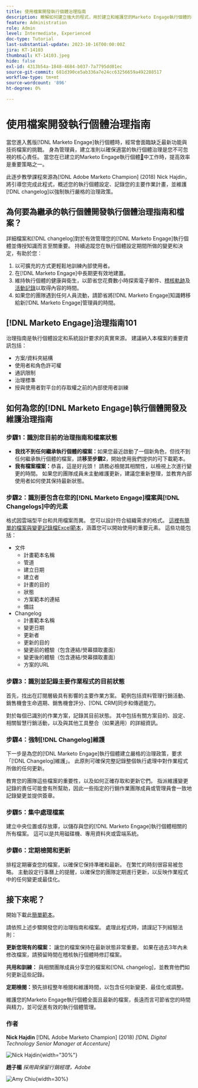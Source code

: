 ```yaml
---
title: 使用檔案開發執行個體治理指南
description: 瞭解如何建立強大的程式，用於建立和維護您的Marketo Engage執行個體的檔案和變更記錄。 這不僅可節省團隊分享知識的時間，也可提升執行個體的健全度和效率。
feature: Administration
role: Admin
level: Intermediate, Experienced
doc-type: Tutorial
last-substantial-update: 2023-10-16T00:00:00Z
jira: KT-14103
thumbnail: KT-14103.jpeg
hide: false
exl-id: 4313b54a-1848-4684-b037-7a7795dd01ec
source-git-commit: 681d390ce5ab336a7e24cc63256659a492288517
workflow-type: tm+mt
source-wordcount: '896'
ht-degree: 0%

---
```


# 使用檔案開發執行個體治理指南

當您進入舊版[!DNL Marketo Engage]執行個體時，經常會面臨缺乏最新功能與技術檔案的挑戰。 身為管理員，建立准則以確保適當的執行個體治理是您不可忽視的核心責任。 當您在已建立的Marketo Engage執行個體[&#128279;](https://nation.marketo.com/t5/champion-program-blogs/3-tips-to-increase-your-efficiency-in-an-inherited-instance/ba-p/247582)中工作時，提高效率是重要策略之一。

此逐步教學課程來源為[!DNL Adobe Marketo Champion] (2018) Nick Hajdin，將引導您完成此程式，概述您的執行個體設定、記錄您的主要作業計畫，並維護[!DNL changelog]以強制執行嚴格的治理政策。

## 為何要為繼承的執行個體開發執行個體治理指南和檔案？

詳細檔案和[!DNL changelog]對於有效管理您的[!DNL Marketo Engage]執行個體並傳授知識而言至關重要。 持續追蹤您在執行個體設定期間所做的變更和決定，有助於您：

1. 以可擴充的方式更輕鬆地訓練內部使用者。
2. 在[!DNL Marketo Engage]中長期更有效地建置。
3. 維持執行個體的健康與衛生，以節省您花費數小時探索電子郵件、[稽核軌跡](https://experienceleague.adobe.com/docs/marketo/using/product-docs/administration/audit-trail/audit-trail-overview.html?lang=zh-Hant)及[活動記錄](https://experienceleague.adobe.com/docs/marketo/using/product-docs/core-marketo-concepts/smart-lists-and-static-lists/managing-people-in-smart-lists/locate-the-activity-log-for-a-person.html?lang=zh-Hant)以取得內容的時間。
4. 如果您的團隊遇到任何人員流動，請節省將[!DNL Marketo Engage]知識轉移給新[!DNL Marketo Engage]管理員的時間。

## [!DNL Marketo Engage]治理指南101

治理指南是執行個體設定和系統設計要求的真實來源。 建議納入本檔案的重要資訊包括：

* 方案/資料夾結構
* 使用者和角色許可權
* 通訊限制
* 治理標準
* 授與使用者對平台的存取權之前的內部使用者訓練

## 如何為您的[!DNL Marketo Engage]執行個體開發及維護治理指南

### 步驟1：識別您目前的治理指南和檔案狀態

* **我找不到任何繼承執行個體的檔案：**&#x200B;如果您最近啟動了一個新角色，但找不到任何繼承執行個體的檔案，請&#x200B;**移至步驟2**，開始使用我們提供的可下載範本。
* **我有檔案檔案：**&#x200B;恭喜，這是好兆頭！ 請務必檢閱其相關性，以檢視上次進行變更的時間。 如果您的團隊成員未主動維護更新，建議您重新整理，並教育內部使用者如何使其保持最新狀態。

### 步驟2：識別要包含在您的[!DNL Marketo Engage]檔案與[!DNL Changelogs]中的元素

格式因雲端型平台和共用檔案而異。 您可以設計符合組織需求的格式。 [這裡有簡單的檔案與變更記錄檔Excel範本](/help/tutorial-inherited-instance/_assets/downloads/Adobe_Marketo_Engage_Inherited_Instance_Documentation-Changlog.xlsx)，涵蓋您可以開始使用的重要元素。 這些功能包括：

* 文件
   * 計畫範本名稱
   * 管道
   * 建立日期
   * 建立者
   * 計畫的目的
   * 狀態
   * 方案範本的連結
   * 備註
* Changelog
   * 計畫範本名稱
   * 變更日期
   * 更新者
   * 更新的目的
   * 變更前的體驗（包含連結/熒幕擷取畫面）
   * 變更後的體驗（包含連結/熒幕擷取畫面）
   * 方案的URL

### 步驟3：識別並記錄主要作業程式的目前狀態

首先，找出在訂閱層級具有影響的主要作業方案。 範例包括資料管理行銷活動、銷售機會生命週期、銷售機會評分、[!DNL CRM]同步和傳遞能力。

對於每個已識別的作業方案，記錄其目前狀態。 其中包括有關方案目的、設定、相關智慧行銷活動，以及與其他工具整合（如果適用）的詳細資訊。

### 步驟4：強制[!DNL Changelog]維護

下一步是為您的[!DNL Marketo Engage]執行個體建立嚴格的治理政策，要求「[!DNL Changelog]維護」。 此原則可確保完整記錄整個執行處理中對作業程式所做的任何更新。

教育您的團隊這些檔案的重要性，以及如何正確存取和更新它們。 指派維護變更記錄的責任可能會有所幫助，因此一些指定的行銷作業團隊成員或管理員會一致地記錄變更並提供簽章。

### 步驟5：集中處理檔案

建立中央位置或存放庫，以儲存與您的[!DNL Marketo Engage]執行個體相關的所有檔案。 這可以是共用磁碟機、專用資料夾或雲端系統。

### 步驟6：定期檢閱和更新

排程定期審查您的檔案，以確保它保持準確和最新。 在繁忙的時刻很容易被忽略。 主動設定行事曆上的提醒，以確保您的團隊定期進行更新，以反映作業程式中的任何變更或最佳化。

## 接下來呢？

開始下載此[簡單範本](/help/tutorial-inherited-instance/_assets/downloads/Adobe_Marketo_Engage_Inherited_Instance_Documentation-Changlog.xlsx)。

請依照上述步驟開發您的治理指南和檔案。 處理此程式時，請謹記下列經驗法則：

**更新您現有的檔案：**
讓您的檔案保持在最新狀態非常重要。 如果在過去3年內未修改檔案，請預留時間在稽核執行個體時修訂檔案。

**共用和訓練：**
與相關團隊成員分享您的檔案和[!DNL changelog]，並教育他們如何更新這些記錄。

**定期檢閱：**&#x200B;預先排程整年檢閱和維護時間，以包含任何新變更、最佳化或調整。

維護您的Marketo Engage執行個體全面且最新的檔案，長遠而言可節省您的時間與精力，並可促進有效的執行個體管理。

### 作者

**Nick Hajdin**
[!DNL Adobe Marketo Champion] (2018)
*[!DNL Digital Technology Senior Manager at Accenture]*

![Nick Hajdin](/help/tutorial-inherited-instance/_assets/authors/Customer_Author_Nicholas_Hajdin.png){width="30%"}

**趙子楣**
*採用與保留行銷經理，Adobe*

![Amy Chiu](/help/tutorial-inherited-instance/_assets/authors/Adobe_Author_Amy_Chiu.png){width=30%}
